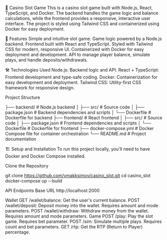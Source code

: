 🎰 Casino Slot Game
This is a casino slot game built with Node.js, React, TypeScript, and Docker. The backend handles the game logic and balance calculations, while the frontend provides a responsive, interactive user interface. The project is styled using Tailwind CSS and containerized using Docker for easy deployment.

🚀 Features
Simple and intuitive slot game.
Game logic powered by a Node.js backend.
Frontend built with React and TypeScript.
Styled with Tailwind CSS for modern, responsive UI.
Containerized with Docker for easy deployment and development.
API to manage player balance, simulate plays, and handle deposits/withdrawals.

🛠️ Technologies Used
Node.js: Backend logic and API.
React + TypeScript: Frontend development and type-safe coding.
Docker: Containerization for easy development and deployment.
Tailwind CSS: Utility-first CSS framework for responsive design.


Project Structure

├── backend/            # Node.js backend
│   ├── src/            # Source code
│   ├── package.json    # Backend dependencies and scripts
│   └── Dockerfile      # Dockerfile for backend
├── frontend/           # React frontend
│   ├── src/            # Source code
│   ├── package.json    # Frontend dependencies and scripts
│   └── Dockerfile      # Dockerfile for frontend
├── docker-compose.yml  # Docker Compose file for container orchestration
└── README.md           # Project documentation


🏗️ Setup and Installation
To run this project locally, you'll need to have Docker and Docker Compose installed.

Clone the Repository

git clone https://github.com/vmakksimov/casino_slot.git
cd casino_slot
docker-compose up --build

API Endpoints
Base URL
http://localhost:2000

Wallet
GET /wallet/balance: Get the user's current balance.
POST /wallet/deposit: Deposit money into the wallet. Requires amount and mode parameters.
POST /wallet/withdraw: Withdraw money from the wallet. Requires amount and mode parameters.
Game
POST /play: Play the slot game. Requires bet parameter.
POST /sim: Simulate multiple plays. Requires count and bet parameters.
GET /rtp: Get the RTP (Return to Player) percentage.